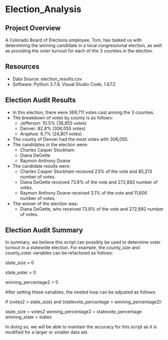# Election_Analysis

## Project Overview
A Colorado Board of Elections employee, Tom, has tasked us with determining the winning candidate in a local congressional election, as well as providing the voter turnout for each of the 3 counties in the election. 

## Resources
- Data Source: election_results.csv
- Software: Python 3.7.9, Visual Studio Code, 1.67.2

## Election Audit Results
- In this election, there were 369,711 votes cast among the 3 counties. 
- The breakdown of votes by county is as follows: 
  - Jefferson: 10.5% (38,855 votes)
  - Denver: 82.8% (306,055 votes)
  - Araphoe: 6.7% (24,801 votes)
- The county of Denver had the most votes with 306,055. 
- The candidates in the election were:
  - Charles Casper Stockham
  - Diana DeGette
  - Raymon Anthony Doane
- The candidate results were: 
  - Charles Casper Stockham received 23% of the vote and 85,213 number of votes.
  - Diana DeGette received 73.8% of the vote and 272,892 number of votes.  
  - Raymon Anthony Doane received 3.1% of the vote and 11,606 number of votes.      
- The winner of the election was: 
  - Diana DeGette, who received 73.8% of the vote and 272,892 number of votes.  

## Election Audit Summary

In summary, we believe this script can possibly be used to determine voter turnout in a statewide election. For example, the county_size and county_voter variables can be refactored as follows: 

state_size = 0

state_voter = 0

winning_percentage2 = 0

After setting these variables, the nested loop can be adjusted as follows: 

if (votes2 > state_size) and (statevote_percentage > winning_percentage2):

  state_size = votes2
  winning_percentage2 = statevote_percentage
  winning_state = states

In doing so, we will be able to maintain the accuracy for this script as it is modified for a larger or smaller data set.
